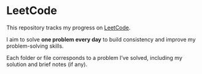 # LeetCode

This repository tracks my progress on [LeetCode](https://leetcode.com/).

I aim to solve **one problem every day** to build consistency and improve my problem-solving skills.

Each folder or file corresponds to a problem I’ve solved, including my solution and brief notes (if any).
